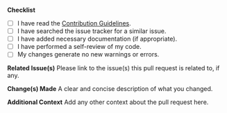 **Checklist**

- [ ] I have read the [Contribution Guidelines](https://github.com/Foulest/RepairKit/blob/main/.github/CONTRIBUTING.md).
- [ ] I have searched the issue tracker for a similar issue.
- [ ] I have added necessary documentation (if appropriate).
- [ ] I have performed a self-review of my code.
- [ ] My changes generate no new warnings or errors.

**Related Issue(s)**
Please link to the issue(s) this pull request is related to, if any.

**Change(s) Made**
A clear and concise description of what you changed.

**Additional Context**
Add any other context about the pull request here.
